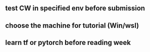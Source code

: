 ## test CW in specified env before submission
## choose the machine for tutorial (Win/wsl)
## learn tf or pytorch before reading week

